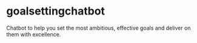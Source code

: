 # goalsettingchatbot
Chatbot to help you set the most ambitious, effective goals and deliver on them with excellence.
